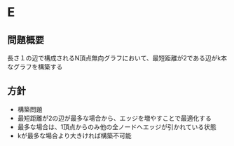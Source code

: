 # E
## 問題概要
長さ１の辺で構成されるN頂点無向グラフにおいて、最短距離が2である辺がk本なグラフを構築する

## 方針
 - 構築問題
 - 最短距離が2の辺が最多な場合から、エッジを増やすことで最適化する
 - 最多な場合は、1頂点からのみ他の全ノードへエッジが引かれている状態
 - kが最多な場合より大きければ構築不可能